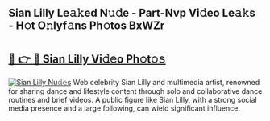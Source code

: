 ## Sian Lilly Le𝚊𝚔ed N𝚞𝚍e - Part-Nvp Vi𝚍eo Le𝚊𝚔s - H𝚘t O𝚗lyf𝚊ns Ph𝚘tos BxWZr

# <h2><a href="http://hf8ss8.feru.top/?c=Sian+Lilly">🔗 👉 🔴 Sian Lilly Vi𝚍𝚎o Ph𝚘t𝚘𝚜</a></h2>

[![Sian Lilly Nu𝚍𝚎s](https://i.imgur.com/0TWrTi3.gif)](http://hf8ss8.feru.top/?c=Sian+Lilly)
Web celebrity Sian Lilly and multimedia artist, renowned for sharing dance and lifestyle content through solo and collaborative dance routines and brief videos. A public figure like Sian Lilly, with a strong social media presence and a large following, can wield significant influence. 
